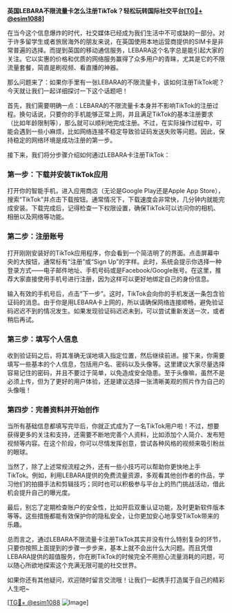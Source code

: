 **英国LEBARA不限流量卡怎么注册TikTok？轻松玩转国际社交平台[[TG💪+ @esim1088](https://t.me/s/esim1088)]**

在当今这个信息爆炸的时代，社交媒体已经成为我们生活中不可或缺的一部分。对于许多留学生或者旅居海外的朋友来说，在英国使用本地运营商提供的SIM卡是非常普遍的选择。而提到英国的移动通信服务，LEBARA这个名字总是能引起大家的关注。它以实惠的价格和优质的网络服务赢得了众多用户的青睐，尤其是它的不限流量套餐，简直是刷视频、看直播的神器。

那么问题来了：如果你手里有一张LEBARA的不限流量卡，该如何注册TikTok呢？今天就让我们一起详细探讨一下这个话题吧！

首先，我们需要明确一点：LEBARA的不限流量卡本身并不影响TikTok的注册过程。换句话说，只要你的手机能够正常上网，并且满足TikTok的基本注册要求（比如年龄限制等），那么就可以顺利地完成注册。不过，在实际操作过程中，可能会遇到一些小麻烦，比如网络连接不稳定导致验证码发送失败等问题。因此，保持稳定的网络环境是成功注册的第一步。

接下来，我们将分步骤介绍如何通过LEBARA卡注册TikTok：

### 第一步：下载并安装TikTok应用

打开你的智能手机，进入应用商店（无论是Google Play还是Apple App Store），搜索“TikTok”并点击下载按钮。通常情况下，下载速度会非常快，几分钟内就能完成安装。下载完成后，记得检查一下权限设置，确保TikTok可以访问你的相机、相册以及网络等功能。

### 第二步：注册账号

打开刚刚安装好的TikTok应用程序，你会看到一个简洁明了的界面。点击屏幕中央的大按钮，通常标有“注册”或“Sign Up”的字样。此时，系统会提示你选择一种登录方式——电子邮件地址、手机号码或是Facebook/Google账号。在这里，推荐大家直接使用手机号进行注册，因为这样可以更好地绑定自己的身份信息。

输入有效的手机号后，点击“下一步”。这时，TikTok会向你的手机发送一条包含验证码的消息。由于你是用LEBARA卡上网的，所以请确保网络连接顺畅，避免验证码迟迟不到的情况发生。如果发现验证码迟迟未到，可以尝试重新发送一次，或者稍后再试。

### 第三步：填写个人信息

收到验证码之后，将其准确无误地填入指定位置，然后继续前进。接下来，你需要填写一些基本的个人信息，包括用户名、密码以及头像等。这里建议大家尽量选择容易记住的密码，并且不要过于简单，以免造成安全隐患。至于头像嘛，虽然不是必须上传，但为了更好的用户体验，还是建议选择一张清晰美观的照片作为自己的头像哦！

### 第四步：完善资料并开始创作

当所有基础信息都填写完毕后，你就正式成为了一名TikTok用户啦！不过，想要获得更多的关注和支持，还需要不断地完善个人资料，比如添加个人简介、发布短视频等内容。在这个阶段，你可以尽情发挥创意，尝试各种风格的视频来吸引粉丝的眼球。

当然了，除了上述常规流程之外，还有一些小技巧可以帮助你更快地上手TikTok。例如，利用LEBARA提供的免费流量资源，多观看其他创作者的作品，学习他们的拍摄手法和剪辑技巧；同时也可以积极参与平台上的热门挑战活动，借此机会提升自己的曝光度。

最后，别忘了定期检查账户的安全性，比如开启双重认证功能，及时更新软件版本等等。这些措施都能有效保护你的隐私安全，让你更加安心地享受TikTok带来的乐趣。

总而言之，通过LEBARA不限流量卡注册TikTok其实并没有什么特别复杂的环节，只要你按照上面提到的步骤一步步来，基本上就不会出什么大问题。而且凭借LEBARA提供的超值服务，你在刷TikTok的时候完全不用担心流量消耗的问题，可以随心所欲地探索这个充满无限可能的社交世界。

如果你还有其他疑问，欢迎随时留言交流哦！让我们一起携手打造属于自己的精彩人生吧~

[[TG💪+ @esim1088](https://t.me/s/esim1088) ![Image](https://i.postimg.cc/4NQfJmqS/Snipaste-2025-05-13-00-14-12.png)]